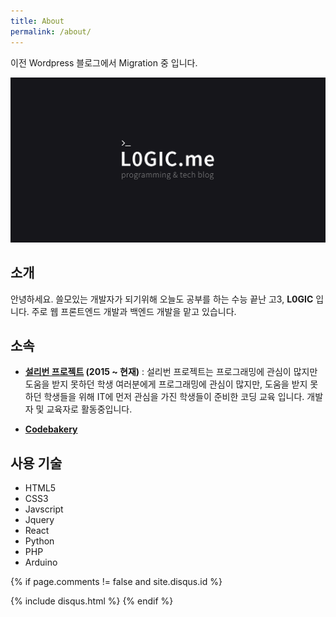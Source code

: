 ```yaml
---
title: About
permalink: /about/
---
```


  이전 Wordpress 블로그에서 Migration 중 입니다.

![](/images/l0gic.png)

## 소개

안녕하세요. 쓸모있는 개발자가 되기위해 오늘도 공부를 하는 수능 끝난 고3, **L0GIC** 입니다. 주로 웹 프론트엔드 개발과 백엔드 개발을 맡고 있습니다.

## 소속
* **[설리번 프로젝트](https://sullivanproject.in) (2015 ~ 현재)** : 설리번 프로젝트는 프로그래밍에 관심이 많지만 도움을 받지 못하던 학생 여러분에게 프로그래밍에 관심이 많지만, 도움을 받지 못하던 학생들을 위해 IT에 먼저 관심을 가진 학생들이 준비한 코딩 교육 입니다. 개발자 및 교육자로 활동중입니다.

* **[Codebakery](https://www.facebook.com/codebakery/)**

## 사용 기술

* HTML5
* CSS3
* Javscript
* Jquery
* React
* Python
* PHP
* Arduino

<!-- Disqus -->
{% if page.comments != false and site.disqus.id %}
<section id="disqus_thread"></section>
{% include disqus.html %}
{% endif %}
